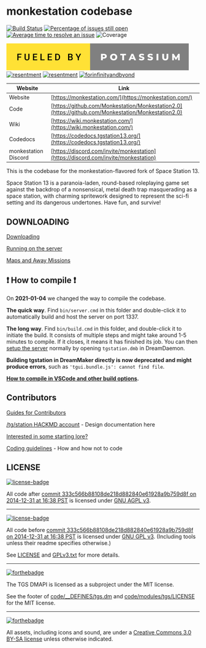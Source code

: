 # monkestation codebase

[![Build Status](https://github.com/monkestation/monkestation2.0/workflows/CI%20Suite/badge.svg)](https://github.com/monkestation/monkestation2.0/actions?query=workflow%3A%22CI+Suite%22)
[![Percentage of issues still open](https://isitmaintained.com/badge/open/monkestation/monkestation2.0.svg)](https://isitmaintained.com/project/monkestation/monkestation2.0 "Percentage of issues still open")
[![Average time to resolve an issue](https://isitmaintained.com/badge/resolution/monkestation/monkestation2.0.svg)](https://isitmaintained.com/project/monkestation/monkestation2.0 "Average time to resolve an issue")
![Coverage](https://img.shields.io/badge/coverage---3%25-red.svg)

[![forthebadge](monkestation/badges/fueled-by-potassium.svg)](https://forthebadge.com) [![resentment](https://forthebadge.com/images/badges/built-with-resentment.svg)](https://www.monkeyuser.com/assets/images/2019/131-bug-free.png) [![resentment](https://forthebadge.com/images/badges/contains-technical-debt.svg)](https://user-images.githubusercontent.com/8171642/50290880-ffef5500-043a-11e9-8270-a2e5b697c86c.png) [![forinfinityandbyond](https://user-images.githubusercontent.com/5211576/29499758-4efff304-85e6-11e7-8267-62919c3688a9.gif)](https://www.reddit.com/r/SS13/comments/5oplxp/what_is_the_main_problem_with_byond_as_an_engine/dclbu1a)

| Website                 | Link                                           |
|-------------------------|------------------------------------------------|
| Website                 | [https://monkestation.com/](https://monkestation.com/) |
| Code                    | [https://github.com/Monkestation/Monkestation2.0](https://github.com/Monkestation/Monkestation2.0) |
| Wiki                    | [https://wiki.monkestation.com/](https://wiki.monkestation.com/) |
| Codedocs                | [https://codedocs.tgstation13.org/](https://codedocs.tgstation13.org/) |
| monkestation Discord    | [https://discord.com/invite/monkestation](https://discord.com/invite/monkestation) |

This is the codebase for the monkestation-flavored fork of Space Station 13.

Space Station 13 is a paranoia-laden, round-based roleplaying game set against the backdrop of a nonsensical, metal death trap masquerading as a space station, with charming spritework designed to represent the sci-fi setting and its dangerous undertones. Have fun, and survive!

## DOWNLOADING

[Downloading](.github/guides/DOWNLOADING.md)

[Running on the server](.github/guides/RUNNING_A_SERVER.md)

[Maps and Away Missions](.github/guides/MAPS_AND_AWAY_MISSIONS.md)

## :exclamation: How to compile :exclamation:

On **2021-01-04** we changed the way to compile the codebase.

**The quick way**. Find `bin/server.cmd` in this folder and double-click it to automatically build and host the server on port 1337.

**The long way**. Find `bin/build.cmd` in this folder, and double-click it to initiate the build. It consists of multiple steps and might take around 1-5 minutes to compile. If it closes, it means it has finished its job. You can then [setup the server](.github/guides/RUNNING_A_SERVER.md) normally by opening `tgstation.dmb` in DreamDaemon.

**Building tgstation in DreamMaker directly is now deprecated and might produce errors**, such as `'tgui.bundle.js': cannot find file`.

**[How to compile in VSCode and other build options](tools/build/README.md).**

## Contributors

[Guides for Contributors](.github/CONTRIBUTING.md)

[/tg/station HACKMD account](https://hackmd.io/@tgstation) - Design documentation here

[Interested in some starting lore?](https://github.com/tgstation/common_core)

[Coding guidelines](https://hackmd.io/@6bZZ5ZJFRQOMKo7S8GgCdg/SyQ77aZL1g) - How and how not to code

## LICENSE

[![license-badge](https://www.gnu.org/graphics/agplv3-155x51.png)](https://www.gnu.org/licenses/agpl-3.0.html)

All code after [commit 333c566b88108de218d882840e61928a9b759d8f on 2014-12-31 at 16:38 PST](https://github.com/tgstation/tgstation/commit/333c566b88108de218d882840e61928a9b759d8f) is licensed under [GNU AGPL v3](https://www.gnu.org/licenses/agpl-3.0.html).

---

[![license-badge](https://www.gnu.org/graphics/gplv3-127x51.png)](https://www.gnu.org/licenses/gpl-3.0.html)

All code before [commit 333c566b88108de218d882840e61928a9b759d8f on 2014-12-31 at 16:38 PST](https://github.com/tgstation/tgstation/commit/333c566b88108de218d882840e61928a9b759d8f) is licensed under [GNU GPL v3](https://www.gnu.org/licenses/gpl-3.0.html).
(Including tools unless their readme specifies otherwise.)

See [LICENSE](LICENSE) and [GPLv3.txt](GPLv3.txt) for more details.

---

[![forthebadge](https://forthebadge.com/images/badges/license-mit.svg)](https://forthebadge.com)

The TGS DMAPI is licensed as a subproject under the MIT license.

See the footer of [code/__DEFINES/tgs.dm](./code/__DEFINES/tgs.dm) and [code/modules/tgs/LICENSE](./code/modules/tgs/LICENSE) for the MIT license.

---

[![forthebadge](https://forthebadge.com/images/badges/cc-by-sa.svg)](https://forthebadge.com)

All assets, including icons and sound, are under a [Creative Commons 3.0 BY-SA license](https://creativecommons.org/licenses/by-sa/3.0/) unless otherwise indicated.
